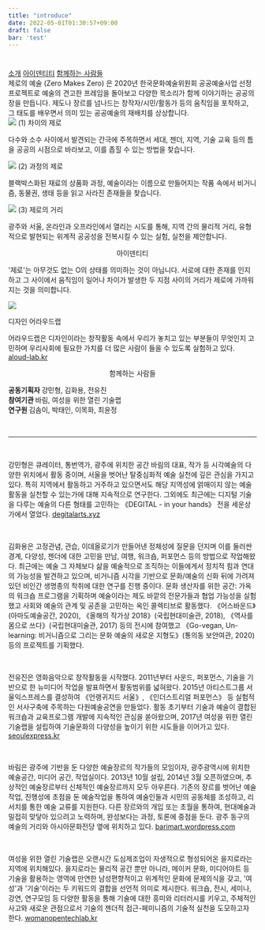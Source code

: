 ```yaml
---
title: "introduce"
date: 2022-05-01T01:30:57+09:00
draft: false
bar: 'test'
---
```


# 

<div class="flex">
<div class="h-2 mt-4 mb-20 m-auto text-base">
<a class="mt-3 mr-3" href="#">소개</span></a>
<!-- <a class="mt-3 mr-3" href="#schedule" ><span>일정</span></a> -->
<a class="mt-3 mr-3" href="#design"><span>아이덴티티</span></a>
<a class="mt-3" href="#people"><span>함께하는 사람들</span></a>
</div>
</div>

<div class="max-w-screen-xl m-auto">
<div class="px-4 font-jejumyeongjo text-xl leading-10">
제로의 예술 (Zero Makes Zero) 은 2020년 한국문화예술위원회 공공예술사업 선정 프로젝트로 예술의 견고한 프레임을 돌아보고 다양한 목소리가 함께 이야기하는 공공의 장을 만듭니다. 제도나 장르를 넘나드는 창작자/시민/활동가 등의 움직임을 포착하고, 그 태도를 배우면서 의미 있는 공공예술의 재배치를 상상합니다.
</div>
<div class="lg:flex mt-10 text-xl">
<div class="lg:w-1/3 m-10">
<!-- <img src="https://i.imgur.com/d3gpiGG.png"> <br/> <br/> -->
<img src="/images/introduce_image_1.jpg">
<span class="font-semibold font-jejumyeongjo">(1) 차이의 제로</span>
<p class="font-jejumyeongjo leading-10">
다수와 소수 사이에서 발견되는 간극에 주목하면서 세대, 젠더, 지역, 기술 교육 등의 틈을 공공의 시점으로 바라보고, 이를 좁힐 수 있는 방법을 찾습니다.
</p>
</div>
<div class="lg:w-1/3 font-jejumyeongjo m-10">
<!-- <img src="https://i.imgur.com/iXvNl01.png"> <br/> <br/> -->
<img src="/images/introduce_image_2.jpg">
<span class="font-semibold font-jejumyeongjo">(2) 과정의 제로</span>
<p class="font-jejumyeongjo leading-10">
블랙박스화된 재료의 상품화 과정, 예술이라는 이름으로 만들어지는 작품 속에서 비거니즘, 동물권, 생태 등을 읽고 사라진 존재들을 찾습니다.
</p>

</div>
<div class="lg:w-1/3 font-jejumyeongjo m-10">
<!-- <img src="https://i.imgur.com/JF3fx99.png"><br/> -->
<img src="/images/introduce_image_3.jpg">
<span class="font-semibold font-jejumyeongjo">(3) 제로의 거리</span>
<p class="font-jejumyeongjo leading-10">
광주와 서울, 온라인과 오프라인에서 열리는 시도를 통해, 지역 간의 물리적 거리, 유형적으로 발현되는 위계적 공공성을 전복시킬 수 있는 실험, 실천을 제안합니다.
</p>
</div>
</div>

<!-- <div class="px-4 my-20 text-base lg:text-lg">
<a name="schedule"></a>
<table class="table-fixed lg:table-auto border-gray-800 border-b">
<thead>
<th class="border-gray-800 border-t px-4 py-2 font-normal text-left" colspan="5">
제로의 예술은 <span class="font-semibold">2020년 10월 부터 2021년 5월까지 8개월간</span>에 걸쳐 이하의 프로그램을 엽니다.
</th>
</thead>
<tbody>
<tr class="border-gray-800 border-t">
<td class="lg:w-1/5 px-2 py-2"><a href="/program/2/"><span>모든 몸을 위한 발레</span></a></td>
<td class="lg:w-1/12 px-2 py-2">2020. 10 - 12</td>
<td class="lg:w-1/6 px-2 py-2">광주/서울</td>
<td class="lg:w-1/6 px-2 py-2">윤상은</td>
<td class="px-4 py-2">
중년-노년 여성들과 함께하는 감각을 일깨우는 움직임 워크숍
</td>
</tr>
<tr class="border-gray-800 border-t">
<td class="px-2 py-2"><a href="/program/1/"><span>자기기록: 듣기와 쓰기</span></a></td>
<td class="px-2 py-2">2020. 11 - 12</td>
<td class="px-2 py-2">광주/서울</td>
<td class="px-2 py-2">김지연</td>
<td class="px-2 py-2">
중년-노년 여성들과 함께하는 일상을 기록하는 사운드 워크숍
</td>
</tr>
<tr class="border-gray-800 border-t">
<td class="px-2 py-2"><a href="/program/3/"><span>예술육아소셜클럽</span></a></td>
<td class="px-2 py-2 lg:leading-8">2020. 10 - <br/> 2021. 3 </td>
<td class="px-2 py-2">서울</td>
<td class="px-2 py-2">김다은, 이경희</td>
<td class="px-2 py-2">
육아로 인한 작업의 머뭇거림에 북돋음과 용기를 제안하는 워크숍
</td>
</tr>
<tr class="border-gray-800 border-t opacity-25">
<td class="px-2 py-2">퀴어-되기</td>
<td class="px-2 py-2">2020. 11 - 12 </td>
<td class="px-2 py-2">광주</td>
<td class="px-2 py-2">전국퀴어모여라</td>
<td class="px-2 py-2">
지역 퀴어들의 삶을 어떻게 기록할 것인지 생각해 보는 워크숍
</td>
</tr>
<tr class="border-gray-800 border-t opacity-25">
<td class="px-2 py-2">섬:시티</td>
<td class="px-2 py-2">2021. 1 - 3 </td>
<td class="px-2 py-2">온라인</td>
<td class="px-2 py-2">강주현, 강현석</td>
<td class="px-2 py-2">
기후변화와 지속가능성에 관한 건축 시나리오 워크숍
</td>
</tr>
<tr class="border-gray-800 border-t opacity-25">
<td class="px-2 py-2">10대 기술 말하기</td>
<td class="px-2 py-2">2021. 1 - 3 </td>
<td class="px-2 py-2">광주/서울/온라인</td>
<td class="px-2 py-2">고아침, 곽소아, 송수연, 최빛나, 최승준</td>
<td class="px-2 py-2">
기술과 사회에 대해 주체적인 사고를 하고 싶은 10대와 함께 하는 워크숍
</td>
</tr>
<tr class="border-gray-800 border-t opacity-25">
<td class="px-2 py-2">우리는 오늘도 내일을 끌어쓴다</td>
<td class="px-2 py-2">2021. 4</td>
<td class="px-2 py-2">광주/서울/온라인</td>
<td class="px-2 py-2"></td>
<td class="px-2 py-2">
비거니즘, 동물권, 생태, 기후위기와 관련된 릴레이 강연 프로그램
</td>
</tr>
<tr class="border-gray-800 border-t opacity-25">
<td class="px-2 py-2">박물관 미술관 동물원</td>
<td class="px-2 py-2"> 2021. 5</td>
<td class="px-2 py-2">광주/서울/온라인</td>
<td class="px-2 py-2"></td>
<td class="px-2 py-2">
인간이 만들어 온 ‘전시'의 역사를 돌아보며 창작, 전시, 보관, 소장 등 미술관의 근본적인 프로세스에 대해 질문하는 강연 프로그램
</td>
</tr>
<tr class="border-gray-800 border-t opacity-25">
<td class="px-2 py-2">무엇을 무엇으로 만들까</td>
<td class="px-2 py-2"> 2021. 5</td>
<td class="px-2 py-2">광주/서울</td>
<td class="px-2 py-2"></td>
<td class="px-2 py-2">
기후위기 시대의 시각으로 예술 재료에 대해 연구하는 강의 및 워크숍 프로그램
</td>
</tr >
</tbody>
</table>
<ul class="mt-5">
<li>
* 신종 코로나 바이러스 감염증 우려로 인한 사회적 거리두기가 강화될 경우, 일부 프로그램은 온라인으로 전환되거나 일정, 장소가 변경될 수 있습니다.
</li>
<li>
* 프로그램의 과정과 결과는 사전협의를 거쳐 온라인이나 차후 발간될 책자에 공개 예정이며, 영상/사진으로 기록됩니다.
</li>
</ul>
<p class="mt-2">
장소: <a href="https://barimart.wordpress.com/">바림</a> (광주광역시 동구 대의동 80-2 3층), <a href="http://womanopentechlab.kr/">여성을 위한 열린 기술랩</a> (서울시 중구 을지로 157 대림상가 세운메이커스큐브 동측 306호) 등. 프로그램에 따라 상이함.
</p>
<p class="mt-2">
그리고 2021년 8월, <strong>제로의 예술 페스티벌</strong>이 열립니다. 광주 혹은 서울, 온라인 혹은 오프라인에서 열리며, 누구에게나 열려있습니다. 워크숍과 강의에 참여했던 분들의 결과물이나 발전된 아이디어는 물론, 아티스트, 건축가, 디자이너, 활동가, 전문가들과 함께 다같이 이야기를 나눌 수 있는 공공예술 페스티벌입니다.
</p>
</div> -->

<div id="design" class="px-4 text-xl mt-16 mb-20">
<center>
<p class="font-semibold mb-8 leading-10">아이덴티티</p>
</center>
<div>
<p class="font-jejumyeongjo leading-10">
'제로'는 아무것도 없는 O의 상태를 의미하는 것이 아닙니다. 서로에 대한 존재를 인지하고 그 사이에서 움직임이 일어나 차이가 발생한 두 지점 사이의 거리가 제로에 가까워지는 것을 의미합니다.
</p>
<img class="mb-20" src="/images/design_identity.png">

<span class="text-lg font-semibold">디자인</span> <span class="text-lg">어라우드랩</span>  <br/>
<p class="text-lg leading-10">
어라우드랩은 디자인이라는 창작활동 속에서 우리가 놓치고 있는 부분들이 무엇인지 고민하며 우리사회에 필요한 가치를 더 많은 사람이 들을 수 있도록 실험하고 있다. <a href="http://aloud-lab.kr" target="_blank">aloud-lab.kr</a>
</p>
</div>
</div>

<div id="people" class="px-4 text-lg  mt-16">
<center>
<span class="font-semibold text-xl mb-8">함께하는 사람들</span>
</center>
<p class="px-2 leading-10">
<strong>공동기획자 </strong> <span id="co-direct">강민형, 김화용, 전유진</span></span>
<br/>
<strong>참여기관 </strong> <span id="organize">바림, 여성을 위한 열린 기술랩</span>
<br/>
<strong>연구원 </strong> <span id="research">김솜이, 박태인, 이목화, 최윤정 </span>
</p>
<br/>
<hr/>
<br/>
<p class="px-2 text-lg leading-10">
<span class="font-semibold">강민형</span>은 큐레이터, 통번역가, 광주에 위치한 공간 바림의 대표, 작가 등 시각예술의 다양한 위치에서 활동 중이며, 서울을 벗어난 탈중심화적 예술 실천에 깊은 관심을 가지고 있다. 특히 지역에서 활동하고 거주하고 있으면서도 해당 지역성에 얽매이지 않는 예술 활동을 실천할 수 있는가에 대해 지속적으로 연구한다. 그외에도 최근에는 디지털 기술을 다루는 예술의 다른 형태를 고민하는 《DEGITAL - in your hands》 전을 세운상가에서 열었다. <a href="https://degitalarts.xyz"  target="_blank">degitalarts.xyz</a>
</p>
<br/>
<p class="px-2 leading-10">
<span class="font-semibold">김화용</span>은 고정관념, 관습, 이데올로기가 만들어낸 정체성에 질문을 던지며 이를 둘러싼 경계, 다양성, 젠더에 대한 고민을 만남, 여행, 워크숍, 퍼포먼스 등의 방법으로 작업해왔다. 최근에는 예술 그 자체보다 삶을 예술적으로 조직하는 이들에게서 정치적 힘과 연대의 가능성을 발견하고 있으며, 비거니즘 시각을 기반으로 문화/예술의 신화 뒤에 가려져 있던 비인간 생명종의 착취에 대한 연구를 진행 중이다. 문화 생산자를 위한 공간: 가옥의 워크숍 프로그램을 기획하며 예술이라는 제도 바깥의 전문가들과 협업 가능성을 실험했고 사회와 예술의 관계 및 공존을 고민하는 옥인 콜렉티브로 활동했다. 《어스바운드》(아마도예술공간, 2020), 《올해의 작가상 2018》(국립현대미술관, 2018), 《역사를 몸으로 쓰다》(국립현대미술관, 2017) 등의 전시에 참여했고 《Go-vegan, Un-learning: 비거니즘으로 그리는 문화 예술의 새로운 지형도》(통의동 보안여관, 2020) 등의 프로젝트를 기획했다.
</p>
<br/>
<p class="px-2 leading-10">
<span class="font-semibold">전유진</span>은 영화음악으로 창작활동을 시작했다. 2011년부터 사운드, 퍼포먼스, 기술을 기반으로 한 뉴미디어 작업을 발표하면서 활동범위를 넓혀왔다. 2015년 아티스트그룹 서울익스프레스를 결성하여 《언랭귀지드 서울》, 《인더스트리얼 퍼포먼스》 등 실험적인 서사구축에 주목하는 다원예술공연을 만들었다. 활동 초기부터 기술과 예술이 결합된 워크숍과 교육프로그램 개발에 지속적인 관심을 쏟아왔으며, 2017년 여성을 위한 열린 기술랩을 설립하여 기술문화의 다양성을 높이기 위한 시도들을 이어가고 있다. <a href="http://seoulexpress.kr" target="_blank">seoulexpress.kr</a>

</p>
<br/>
<p class="px-2 leading-10">
<span class="font-semibold">바림</span>은 광주에 기반을 둔 다양한 예술장르의 작가들의 모임이자, 광주광역시에 위치한 예술공간, 미디어 공간, 작업실이다. 2013년 10월 설립, 2014년 3월 오픈하였으며, 추상적인 예술장르부터 신체적인 예술장르까지 모두 아우른다. 기존의 장르를 벗어난 예술작업, 진행성에 초점을 둔 예술작업을 통하여 예술인들과 시민의 공동체를 조성하고, 리서치를 통한 예술 교류를 지원한다. 다른 장르와의 개입 또는 초월을 통하여, 현대예술과 밀접히 맞닿아 있으려고 노력하며, 완성보다는 과정, 토론에 중점을 둔다. 광주 동구의 예술의 거리와 아시아문화전당 옆에 위치하고 있다. <a href="https://barimart.wordpress.com"  target="_blank">barimart.wordpress.com</a>
</p>
<br/>
<p class="px-2 leading-10">
<span class="font-semibold">여성을 위한 열린 기술랩</span>은 오랜시간 도심제조업이 자생적으로 형성되어온 을지로라는 지역에 위치해있다. 을지로라는 물리적 공간 뿐만 아니라, 메이커 문화, 미디어아트 등 기술을 활용하는 영역에 만연한 남성편향적이고 위계적인 문화에 문제의식을 갖고, '여성'과 '기술'이라는 두 키워드의 결합을 선언적 의미로 제시한다. 워크숍, 전시, 세미나, 강연, 연구모임 등 다양한 활동을 통해 기술에 대한 흥미와 리터러시를 키우고, 주체적인 사고와 새로운 관점으로서 기술의 젠더적 접근-페미니즘의 기술적 실천을 도모하고자 한다. <a href="http://womanopentechlab.kr" target="_blank">womanopentechlab.kr</a>
</p>
<br/>
</div>
</div>
